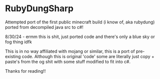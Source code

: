 # RubyDungSharp
Attempted port of the first public minecraft build (i know of, aka rubydung) ported from decompiled java src to c#!

8/30/24 - ermm this is shit, just ported code and there's only a blue sky or fog thing idfk

This is in no way affiliated with mojang or similar, this is a port of pre-existing code.
Although this is original 'code' some are literally just copy + paste's from the og shit with some stuff modified to fit into c#.

Thanks for reading!!
